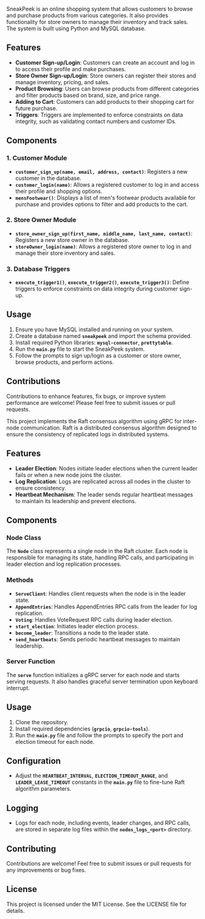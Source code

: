 SneakPeek is an online shopping system that allows customers to browse and purchase products from various categories. It also provides functionality for store owners to manage their inventory and track sales. The system is built using Python and MySQL database.

## **Features**

- **Customer Sign-up/Login**: Customers can create an account and log in to access their profile and make purchases.
- **Store Owner Sign-up/Login**: Store owners can register their stores and manage inventory, pricing, and sales.
- **Product Browsing**: Users can browse products from different categories and filter products based on brand, size, and price range.
- **Adding to Cart**: Customers can add products to their shopping cart for future purchase.
- **Triggers**: Triggers are implemented to enforce constraints on data integrity, such as validating contact numbers and customer IDs.

## **Components**

### **1. Customer Module**

- **`customer_sign_up(name, email, address, contact)`**: Registers a new customer in the database.
- **`customer_login(name)`**: Allows a registered customer to log in and access their profile and shopping options.
- **`mensFootwear()`**: Displays a list of men's footwear products available for purchase and provides options to filter and add products to the cart.

### **2. Store Owner Module**

- **`store_owner_sign_up(first_name, middle_name, last_name, contact)`**: Registers a new store owner in the database.
- **`storeOwner_login(name)`**: Allows a registered store owner to log in and manage their store inventory and sales.

### **3. Database Triggers**

- **`execute_trigger1()`**, **`execute_trigger2()`**, **`execute_trigger3()`**: Define triggers to enforce constraints on data integrity during customer sign-up.

## **Usage**

1. Ensure you have MySQL installed and running on your system.
2. Create a database named **`sneakpeek`** and import the schema provided.
3. Install required Python libraries: **`mysql-connector`**, **`prettytable`**.
4. Run the **`main.py`** file to start the SneakPeek system.
5. Follow the prompts to sign up/login as a customer or store owner, browse products, and perform actions.

## **Contributions**

Contributions to enhance features, fix bugs, or improve system performance are welcome! Please feel free to submit issues or pull requests.

This project implements the Raft consensus algorithm using gRPC for inter-node communication. Raft is a distributed consensus algorithm designed to ensure the consistency of replicated logs in distributed systems.

## **Features**

- **Leader Election**: Nodes initiate leader elections when the current leader fails or when a new node joins the cluster.
- **Log Replication**: Logs are replicated across all nodes in the cluster to ensure consistency.
- **Heartbeat Mechanism**: The leader sends regular heartbeat messages to maintain its leadership and prevent elections.

## **Components**

### **Node Class**

The **`Node`** class represents a single node in the Raft cluster. Each node is responsible for managing its state, handling RPC calls, and participating in leader election and log replication processes.

### Methods

- **`ServeClient`**: Handles client requests when the node is in the leader state.
- **`AppendEntries`**: Handles AppendEntries RPC calls from the leader for log replication.
- **`Voting`**: Handles VoteRequest RPC calls during leader election.
- **`start_election`**: Initiates leader election process.
- **`become_leader`**: Transitions a node to the leader state.
- **`send_heartbeats`**: Sends periodic heartbeat messages to maintain leadership.

### **Server Function**

The **`serve`** function initializes a gRPC server for each node and starts serving requests. It also handles graceful server termination upon keyboard interrupt.

## **Usage**

1. Clone the repository.
2. Install required dependencies (**`grpcio`**, **`grpcio-tools`**).
3. Run the **`main.py`** file and follow the prompts to specify the port and election timeout for each node.

## **Configuration**

- Adjust the **`HEARTBEAT_INTERVAL`**, **`ELECTION_TIMEOUT_RANGE`**, and **`LEADER_LEASE_TIMEOUT`** constants in the **`main.py`** file to fine-tune Raft algorithm parameters.

## **Logging**

- Logs for each node, including events, leader changes, and RPC calls, are stored in separate log files within the **`nodes_logs_<port>`** directory.

## **Contributing**

Contributions are welcome! Feel free to submit issues or pull requests for any improvements or bug fixes.

## **License**

This project is licensed under the MIT License. See the LICENSE file for details.

